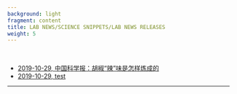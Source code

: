 ```yaml
---
background: light
fragment: content
title: LAB NEWS/SCIENCE SNIPPETS/LAB NEWS RELEASES	
weight: 5
---
```

&nbsp;

- [2019-10-29, 中国科学报：胡椒“辣”味是怎样炼成的](#hujiao)
- [2019-10-29, test](#test)


---
